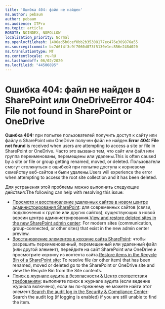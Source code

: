 ```yaml
---
title: 'Ошибка 404: файл не найден'
ms.author: pebaum
author: pebaum
ms.audience: ITPro
ms.topic: article
ROBOTS: NOINDEX, NOFOLLOW
localization_priority: Normal
ms.openlocfilehash: 1406ad5b0cef0bb2b35308177ec476e309876a55
ms.sourcegitcommit: bc7d6f4f3c9f7060d073f5130e1ec856e248d020
ms.translationtype: MT
ms.contentlocale: ru-RU
ms.lasthandoff: 06/02/2020
ms.locfileid: "44506895"
---
```

# <a name="error-404-file-not-found-in-sharepoint-or-onedrive"></a><span data-ttu-id="23080-102">Ошибка 404: файл не найден в SharePoint или OneDrive</span><span class="sxs-lookup"><span data-stu-id="23080-102">Error 404: File not found in SharePoint or OneDrive</span></span>

<span data-ttu-id="23080-103">**Ошибка 404:** при попытке пользователей получить доступ к сайту или файлу в SharePoint или OneDrive получен файл не найден.</span><span class="sxs-lookup"><span data-stu-id="23080-103">**Error 404: File not found** is received when users are attempting to access a site or file in SharePoint or OneDrive.</span></span> <span data-ttu-id="23080-104">Часто это вызвано тем, что сайт или файл или группа переименованы, перемещены или удалены.</span><span class="sxs-lookup"><span data-stu-id="23080-104">This is often caused by a site or file or group getting renamed, moved, or deleted.</span></span>
<span data-ttu-id="23080-105">Пользователи смогут столкнуться с ошибкой при попытке доступа к корневому семейству веб-сайтов и были удалены.</span><span class="sxs-lookup"><span data-stu-id="23080-105">Users will experience the error when attempting to access the root site collection and it has been deleted.</span></span>

<span data-ttu-id="23080-106">Для устранения этой проблемы можно выполнить следующие действия:</span><span class="sxs-lookup"><span data-stu-id="23080-106">The following can help with resolving this issue:</span></span>
- <span data-ttu-id="23080-107">[Просмотр и восстановление удаленных сайтов в новом центре администрирования SharePoint](https://docs.microsoft.com/sharepoint/view-and-restore-deleted-sites-in-new-admin-center): для современных сайтов (связи, подключения к группе или других сайтов), существующих в новой версии центра администрирования.</span><span class="sxs-lookup"><span data-stu-id="23080-107">[View and restore deleted sites in the new SharePoint admin center](https://docs.microsoft.com/sharepoint/view-and-restore-deleted-sites-in-new-admin-center):  For modern sites (communication, group-connected, or other sites) that exist in the new admin center preview.</span></span>
- <span data-ttu-id="23080-108">[Восстановление элементов в корзине сайта SharePoint](https://support.office.com/article/Restore-items-in-the-Recycle-Bin-of-a-SharePoint-site-6df466b6-55f2-4898-8d6e-c0dff851a0be): чтобы разрешить переименованный, перемещенный или удаленный файл (или другой элемент), перейдите на сайт SharePoint или OneDrive и просмотрите корзину из контента сайта.</span><span class="sxs-lookup"><span data-stu-id="23080-108">[Restore items in the Recycle Bin of a SharePoint site](https://support.office.com/article/Restore-items-in-the-Recycle-Bin-of-a-SharePoint-site-6df466b6-55f2-4898-8d6e-c0dff851a0be):  To resolve file (or other item) that has been renamed, moved or deleted go to the SharePoint or OneDrive site and view the Recycle Bin from the Site contents.</span></span>
- <span data-ttu-id="23080-109">[Поиск в журнале аудита в безопасности &amp; Центр соответствия требованиям](https://docs.microsoft.com/microsoft-365/compliance/search-the-audit-log-in-security-and-compliance): выполните поиск в журнале аудита (если ведение журнала включено), если вы по-прежнему не можете найти этот элемент.</span><span class="sxs-lookup"><span data-stu-id="23080-109">[Search the audit log in the Security &amp; Compliance Center](https://docs.microsoft.com/microsoft-365/compliance/search-the-audit-log-in-security-and-compliance):  Search the audit log (if logging is enabled) if you are still unable to find the item.</span></span>